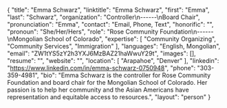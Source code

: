 {
  "title": "Emma Schwarz",
  "linktitle": "Emma Schwarz",
  "first": "Emma",
  "last": "Schwarz",
  "organization": "Controller\n------\nBoard Chair",
  "pronunciation": "Emma",
  "contact": "Email, Phone, Text",
  "honorific": "",
  "pronoun": "She/Her/Hers",
  "role": "Rose Community Foundation\n------\nMongolian School of Colorado",
  "expertise": [
    "Community Organizing",
    "Community Services",
    "Immigration"
  ],
  "languages": "English, Mongolian",
  "email": "ZW1tYS5zY2h3YXJ6MzBAZ21haWwuY29t",
  "images": [],
  "resume": "",
  "website": "",
  "location": [
    "Arapahoe",
    "Denver"
  ],
  "linkedin": "https://www.linkedin.com/in/emma-schwarz-0750948",
  "phone": "303-359-4981",
  "bio": "Emma Schwarz is the controller for Rose Community Foundation and board chair for the Mongolian School of Colorado. Her passion is to help her community and the Asian Americans have representation and equitable access to resources.",
  "layout": "person"
}
